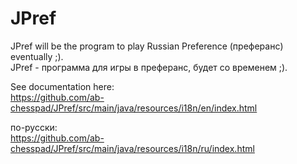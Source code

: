 # JPref
JPref will be the program to play Russian Preference (преферанс) eventually ;).  
JPref - программа для игры в преферанс, будет со временем ;).

See documentation here:  
https://github.com/ab-chesspad/JPref/src/main/java/resources/i18n/en/index.html  

по-русски:  
https://github.com/ab-chesspad/JPref/src/main/java/resources/i18n/ru/index.html
